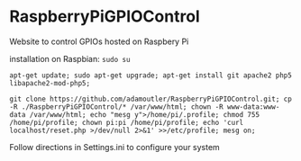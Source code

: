 # RaspberryPiGPIOControl
Website to control GPIOs hosted on Raspbery Pi


installation on Raspbian:
`sudo su`

`apt-get update; sudo apt-get upgrade;
apt-get install git apache2 php5 libapache2-mod-php5;`

`git clone https://github.com/adamoutler/RaspberryPiGPIOControl.git;
cp -R ./RaspberryPiGPIOControl/* /var/www/html;
chown -R www-data:www-data /var/www/html;
echo "mesg y">/home/pi/.profile;
chmod 755 /home/pi/profile;
chown pi:pi /home/pi/profile;
echo 'curl localhost/reset.php >/dev/null 2>&1' >>/etc/profile;
mesg on;`




Follow directions in Settings.ini to configure your system
